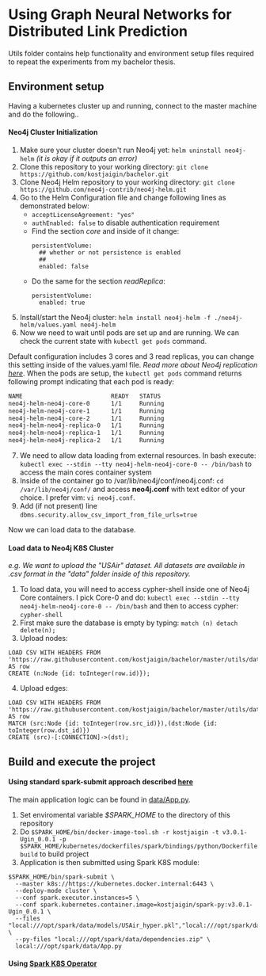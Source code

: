 # Using Graph Neural Networks for Distributed Link Prediction

Utils folder contains help functionality and environment setup files required to repeat the experiments from my bachelor thesis. 

## Environment setup
Having a kubernetes cluster up and running, connect to the master machine and do the following..

#### Neo4j Cluster Initialization

1. Make sure your cluster doesn't run Neo4j yet: ```helm uninstall neo4j-helm``` *(it is okay if it outputs an error)*
2. Clone this repository to your working directory: ```git clone https://github.com/kostjaigin/bachelor.git```
3. Clone Neo4j Helm repository to your working directory: ```git clone https://github.com/neo4j-contrib/neo4j-helm.git```
4. Go to the Helm Configuration file and change following lines as demonstrated below:
    - ```acceptLicenseAgreement: "yes"```
    - ```authEnabled: false``` to disable authentication requirement
    - Find the section *core* and inside of it change:
      ```
      persistentVolume:
        ## whether or not persistence is enabled
        ##
        enabled: false
      ```
    - Do the same for the section *readReplica*:
      ```
      persistentVolume:
        enabled: true
      ```
5. Install/start the Neo4j cluster: ```helm install neo4j-helm -f ./neo4j-helm/values.yaml neo4j-helm```
6. Now we need to wait until pods are set up and are running. We can check the current state with ```kubectl get pods``` command.

Default configuration includes 3 cores and 3 read replicas, you can change this setting inside of the values.yaml file. *Read more about Neo4j replication [here](https://neo4j.com/docs/operations-manual/current/clustering/)*. 
When the pods are setup, the ```kubectl get pods``` command returns following prompt indicating that each pod is ready:
```bash
NAME                         READY   STATUS                      
neo4j-helm-neo4j-core-0      1/1     Running                        
neo4j-helm-neo4j-core-1      1/1     Running                        
neo4j-helm-neo4j-core-2      1/1     Running                        
neo4j-helm-neo4j-replica-0   1/1     Running   
neo4j-helm-neo4j-replica-1   1/1     Running                        
neo4j-helm-neo4j-replica-2   1/1     Running                        
```
7. We need to allow data loading from external resources. In bash execute: ```kubectl exec --stdin --tty neo4j-helm-neo4j-core-0 -- /bin/bash``` to access the main cores container system
8. Inside of the container go to /var/lib/neo4j/conf/neo4j.conf: ```cd /var/lib/neo4j/conf/``` and access **neo4j.conf** with text editor of your choice. I prefer vim: ```vi neo4j.conf```.
9. Add (if not present) line ```dbms.security.allow_csv_import_from_file_urls=true```

Now we can load data to the database.

#### Load data to Neo4j K8S Cluster
*e.g. We want to upload the "USAir" dataset. All datasets are available in .csv format in the "data" folder inside of this repository.*

1. To load data, you will need to access cypher-shell inside one of Neo4j Core containers. I pick Core-0 and do: ```kubectl exec --stdin --tty neo4j-helm-neo4j-core-0 -- /bin/bash``` and then to access cypher: ```cypher-shell```
2. First make sure the database is empty by typing: ```match (n) detach delete(n);```
3. Upload nodes:
```cypher
LOAD CSV WITH HEADERS FROM 'https://raw.githubusercontent.com/kostjaigin/bachelor/master/utils/data/USAir_nodes.csv' AS row
CREATE (n:Node {id: toInteger(row.id)});
```
4. Upload edges:
```cypher
LOAD CSV WITH HEADERS FROM 'https://raw.githubusercontent.com/kostjaigin/bachelor/master/utils/data/USAir_edges.csv' AS row
MATCH (src:Node {id: toInteger(row.src_id)}),(dst:Node {id: toInteger(row.dst_id)})
CREATE (src)-[:CONNECTION]->(dst);
```

## Build and execute the project

#### Using standard spark-submit approach described [here](http://spark.apache.org/docs/latest/running-on-kubernetes.html)

The main application logic can be found in [data/App.py](https://github.com/kostjaigin/bachelor/blob/master/data/App.py). 

1. Set enviromental variable *$SPARK_HOME* to the directory of this repository
2. Do ```$SPARK_HOME/bin/docker-image-tool.sh -r kostjaigin -t v3.0.1-Ugin_0.0.1 -p $SPARK_HOME/kubernetes/dockerfiles/spark/bindings/python/Dockerfile build``` to build project
3. Application is then submitted using Spark K8S module:
```
$SPARK_HOME/bin/spark-submit \
  --master k8s://https://kubernetes.docker.internal:6443 \
  --deploy-mode cluster \
  --conf spark.executor.instances=5 \
  --conf spark.kubernetes.container.image=kostjaigin/spark-py:v3.0.1-Ugin_0.0.1 \
  --files "local:///opt/spark/data/models/USAir_hyper.pkl","local:///opt/spark/data/models/USAir_model.pth","local:///opt/spark/data/build/dll/libgnn.d","local:///opt/spark/data/build/dll/libgnn.so","local:///opt/spark/data/build/lib/config.d","local:///opt/spark/data/build/lib/config.o","local:///opt/spark/data/build/lib/graph_struct.d","local:///opt/spark/data/build/lib/graph_struct.o","local:///opt/spark/data/build/lib/msg_pass.d","local:///opt/spark/data/build/lib/msg_pass.o" \
  --py-files "local:///opt/spark/data/dependencies.zip" \
  local:///opt/spark/data/App.py
```

#### Using [Spark K8S Operator](https://github.com/GoogleCloudPlatform/spark-on-k8s-operator)
